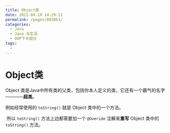 ```yaml
---
title: Object类
date: 2022-04-10 14:29:11
permalink: /pages/0930b3/
categories:
  - Java
  - Java 与生活
  - OOP下半部分
tags:
  - 
---
```

# Object类

Object 类是Java中所有类的父类，包括你本人定义的类，它还有一个霸气的名字————**超类**。

例如经常使用的 `toString()` 就是 Object 类中的一个方法。

​	所以 `toString()` 方法上边都需要加一个 `@Overide` 注解来**重写** Object 类中的 `toString()` 方法。

